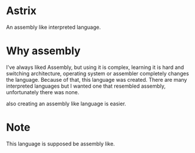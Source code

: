 # Astrix
An assembly like interpreted language.

# Why assembly 

I've always liked Assembly, but using it is complex, learning it is hard and switching architecture, operating system or assembler completely changes the language. Because of that, this language was created. There are many interpreted languages but I wanted one that resembled assembly, unfortunately there was none. 

also creating an assembly like language is easier.

# Note

This language is supposed be assembly like. 

